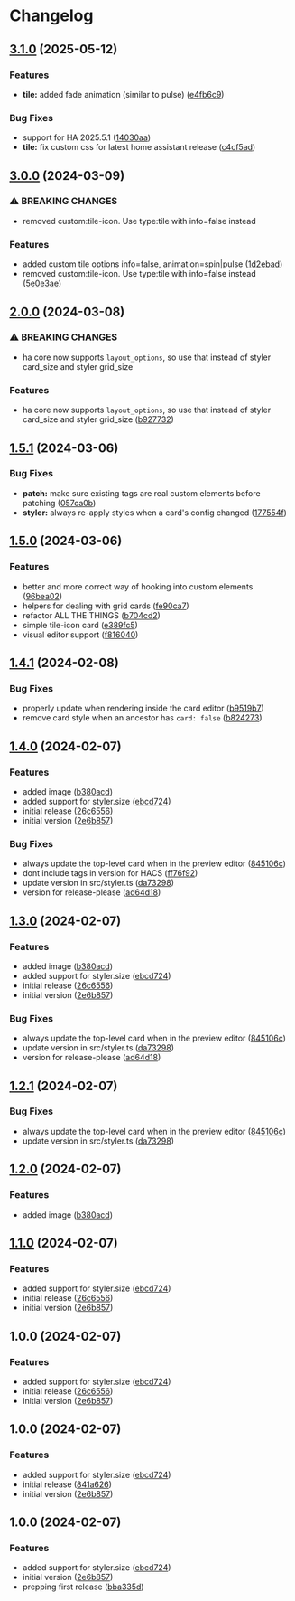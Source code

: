 # Changelog

## [3.1.0](https://github.com/folke/lovelace-styler/compare/v3.0.0...v3.1.0) (2025-05-12)


### Features

* **tile:** added fade animation (similar to pulse) ([e4fb6c9](https://github.com/folke/lovelace-styler/commit/e4fb6c90ffe60d0c656e56056def3c971bf79a2c))


### Bug Fixes

* support for HA 2025.5.1 ([14030aa](https://github.com/folke/lovelace-styler/commit/14030aa245602b4b696069549bbe1c6a5d2a70c8))
* **tile:** fix custom css for latest home assistant release ([c4cf5ad](https://github.com/folke/lovelace-styler/commit/c4cf5ad23939e1707930a96e4ab052eeaf862ee6))

## [3.0.0](https://github.com/folke/lovelace-styler/compare/v2.0.0...v3.0.0) (2024-03-09)


### ⚠ BREAKING CHANGES

* removed custom:tile-icon. Use type:tile with info=false instead

### Features

* added custom tile options info=false, animation=spin|pulse ([1d2ebad](https://github.com/folke/lovelace-styler/commit/1d2ebaddbc645e36ae87ac056ae356042f239bc8))
* removed custom:tile-icon. Use type:tile with info=false instead ([5e0e3ae](https://github.com/folke/lovelace-styler/commit/5e0e3ae0b52437af940163274f12c1a9a37742a2))

## [2.0.0](https://github.com/folke/lovelace-styler/compare/v1.5.1...v2.0.0) (2024-03-08)


### ⚠ BREAKING CHANGES

* ha core now supports `layout_options`, so use that instead of styler card_size and styler grid_size

### Features

* ha core now supports `layout_options`, so use that instead of styler card_size and styler grid_size ([b927732](https://github.com/folke/lovelace-styler/commit/b9277324e3933abc7a4aa461517fc21206e4b82b))

## [1.5.1](https://github.com/folke/lovelace-styler/compare/v1.5.0...v1.5.1) (2024-03-06)


### Bug Fixes

* **patch:** make sure existing tags are real custom elements before patching ([057ca0b](https://github.com/folke/lovelace-styler/commit/057ca0bac9e44f276545b1ea4b1473dcb2188aab))
* **styler:** always re-apply styles when a card's config changed ([177554f](https://github.com/folke/lovelace-styler/commit/177554f794a5ff30e079b8c2816286a000157746))

## [1.5.0](https://github.com/folke/lovelace-styler/compare/v1.4.1...v1.5.0) (2024-03-06)


### Features

* better and more correct way of hooking into custom elements ([96bea02](https://github.com/folke/lovelace-styler/commit/96bea02b06b0d107c692e338d6cccc0402abe6bf))
* helpers for dealing with grid cards ([fe90ca7](https://github.com/folke/lovelace-styler/commit/fe90ca79d5a46668f98a9ae003f936392b824a26))
* refactor ALL THE THINGS ([b704cd2](https://github.com/folke/lovelace-styler/commit/b704cd2043f0cb01f4a7baf2b7412902d615451e))
* simple tile-icon card ([e389fc5](https://github.com/folke/lovelace-styler/commit/e389fc5bdf9bf4f4746c967d196aa1e4ea14fc9c))
* visual editor support ([f816040](https://github.com/folke/lovelace-styler/commit/f816040470a7448e041afdf144bce47db1ea9b29))

## [1.4.1](https://github.com/folke/lovelace-styler/compare/v1.4.0...v1.4.1) (2024-02-08)


### Bug Fixes

* properly update when rendering inside the card editor ([b9519b7](https://github.com/folke/lovelace-styler/commit/b9519b7032d649356cccfc9733a926bc01601186))
* remove card style when an ancestor has `card: false` ([b824273](https://github.com/folke/lovelace-styler/commit/b8242731c6ce36cb993e11206715276292b9403d))

## [1.4.0](https://github.com/folke/lovelace-styler/compare/v1.3.0...v1.4.0) (2024-02-07)


### Features

* added image ([b380acd](https://github.com/folke/lovelace-styler/commit/b380acdef3c0e16a4dbebb2fcc70769798893c62))
* added support for styler.size ([ebcd724](https://github.com/folke/lovelace-styler/commit/ebcd72488eca3bd8371de491720f38a41890dee5))
* initial release ([26c6556](https://github.com/folke/lovelace-styler/commit/26c65562b30546455a8b5ec7ab78dce771bbfdfe))
* initial version ([2e6b857](https://github.com/folke/lovelace-styler/commit/2e6b857cba288d1c0c389954ceff684a80e13ef1))


### Bug Fixes

* always update the top-level card when in the preview editor ([845106c](https://github.com/folke/lovelace-styler/commit/845106cdb62855ab74a5cfebfa13d00e7262b70d))
* dont include tags in version for HACS ([ff76f92](https://github.com/folke/lovelace-styler/commit/ff76f9251b2ef4af7db58115076df62a4a24e08c))
* update version in src/styler.ts ([da73298](https://github.com/folke/lovelace-styler/commit/da732988173f1c78630ba914d96852745d3106c6))
* version for release-please ([ad64d18](https://github.com/folke/lovelace-styler/commit/ad64d18cb85eef1d915f747c2f4b65cfde7d77f6))

## [1.3.0](https://github.com/folke/lovelace-styler/compare/styler-v1.2.1...styler-v1.3.0) (2024-02-07)


### Features

* added image ([b380acd](https://github.com/folke/lovelace-styler/commit/b380acdef3c0e16a4dbebb2fcc70769798893c62))
* added support for styler.size ([ebcd724](https://github.com/folke/lovelace-styler/commit/ebcd72488eca3bd8371de491720f38a41890dee5))
* initial release ([26c6556](https://github.com/folke/lovelace-styler/commit/26c65562b30546455a8b5ec7ab78dce771bbfdfe))
* initial version ([2e6b857](https://github.com/folke/lovelace-styler/commit/2e6b857cba288d1c0c389954ceff684a80e13ef1))


### Bug Fixes

* always update the top-level card when in the preview editor ([845106c](https://github.com/folke/lovelace-styler/commit/845106cdb62855ab74a5cfebfa13d00e7262b70d))
* update version in src/styler.ts ([da73298](https://github.com/folke/lovelace-styler/commit/da732988173f1c78630ba914d96852745d3106c6))
* version for release-please ([ad64d18](https://github.com/folke/lovelace-styler/commit/ad64d18cb85eef1d915f747c2f4b65cfde7d77f6))

## [1.2.1](https://github.com/folke/lovelace-styler/compare/v1.2.0...v1.2.1) (2024-02-07)


### Bug Fixes

* always update the top-level card when in the preview editor ([845106c](https://github.com/folke/lovelace-styler/commit/845106cdb62855ab74a5cfebfa13d00e7262b70d))
* update version in src/styler.ts ([da73298](https://github.com/folke/lovelace-styler/commit/da732988173f1c78630ba914d96852745d3106c6))

## [1.2.0](https://github.com/folke/lovelace-styler/compare/v1.1.0...v1.2.0) (2024-02-07)


### Features

* added image ([b380acd](https://github.com/folke/lovelace-styler/commit/b380acdef3c0e16a4dbebb2fcc70769798893c62))

## [1.1.0](https://github.com/folke/lovelace-styler/compare/v1.0.0...v1.1.0) (2024-02-07)


### Features

* added support for styler.size ([ebcd724](https://github.com/folke/lovelace-styler/commit/ebcd72488eca3bd8371de491720f38a41890dee5))
* initial release ([26c6556](https://github.com/folke/lovelace-styler/commit/26c65562b30546455a8b5ec7ab78dce771bbfdfe))
* initial version ([2e6b857](https://github.com/folke/lovelace-styler/commit/2e6b857cba288d1c0c389954ceff684a80e13ef1))

## 1.0.0 (2024-02-07)


### Features

* added support for styler.size ([ebcd724](https://github.com/folke/lovelace-styler/commit/ebcd72488eca3bd8371de491720f38a41890dee5))
* initial release ([26c6556](https://github.com/folke/lovelace-styler/commit/26c65562b30546455a8b5ec7ab78dce771bbfdfe))
* initial version ([2e6b857](https://github.com/folke/lovelace-styler/commit/2e6b857cba288d1c0c389954ceff684a80e13ef1))

## 1.0.0 (2024-02-07)


### Features

* added support for styler.size ([ebcd724](https://github.com/folke/lovelace-styler/commit/ebcd72488eca3bd8371de491720f38a41890dee5))
* initial release ([841a626](https://github.com/folke/lovelace-styler/commit/841a626512ff20ceb4f0679e7365e60dcd110889))
* initial version ([2e6b857](https://github.com/folke/lovelace-styler/commit/2e6b857cba288d1c0c389954ceff684a80e13ef1))

## 1.0.0 (2024-02-07)


### Features

* added support for styler.size ([ebcd724](https://github.com/folke/lovelace-styler/commit/ebcd72488eca3bd8371de491720f38a41890dee5))
* initial version ([2e6b857](https://github.com/folke/lovelace-styler/commit/2e6b857cba288d1c0c389954ceff684a80e13ef1))
* prepping first release ([bba335d](https://github.com/folke/lovelace-styler/commit/bba335d1ae4f90104ac3246fa5c27c9dd482d5e6))
